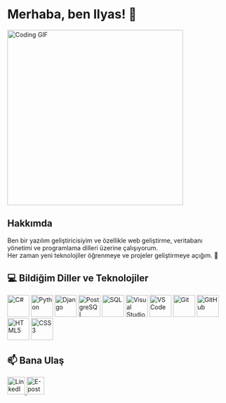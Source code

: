 # Merhaba, ben Ilyas! 👋

<img src="https://media.giphy.com/media/3o7TKtnuHOHHUjR38Y/giphy.gif" alt="Coding GIF" width="400"/>

## Hakkımda
Ben bir yazılım geliştiricisiyim ve özellikle web geliştirme, veritabanı yönetimi ve programlama dilleri üzerine çalışıyorum.  
Her zaman yeni teknolojiler öğrenmeye ve projeler geliştirmeye açığım. 🚀

## 💻 Bildiğim Diller ve Teknolojiler
<p align="left">
  <img src="https://cdn.jsdelivr.net/gh/devicons/devicon/icons/csharp/csharp-original.svg" alt="C#" width="50" height="50"/>
  <img src="https://cdn.jsdelivr.net/gh/devicons/devicon/icons/python/python-original.svg" alt="Python" width="50" height="50"/>
  <img src="https://cdn.jsdelivr.net/gh/devicons/devicon/icons/django/django-plain.svg" alt="Django" width="50" height="50"/>
  <img src="https://cdn.jsdelivr.net/gh/devicons/devicon/icons/postgresql/postgresql-original.svg" alt="PostgreSQL" width="50" height="50"/>
  <img src="https://cdn.jsdelivr.net/gh/devicons/devicon/icons/sql/sql-original.svg" alt="SQL" width="50" height="50"/>
  <img src="https://cdn.jsdelivr.net/gh/devicons/devicon/icons/visualstudio/visualstudio-plain.svg" alt="Visual Studio" width="50" height="50"/>
  <img src="https://cdn.jsdelivr.net/gh/devicons/devicon/icons/vscode/vscode-original.svg" alt="VS Code" width="50" height="50"/>
  <img src="https://cdn.jsdelivr.net/gh/devicons/devicon/icons/git/git-original.svg" alt="Git" width="50" height="50"/>
  <img src="https://cdn.jsdelivr.net/gh/devicons/devicon/icons/github/github-original.svg" alt="GitHub" width="50" height="50"/>
  <img src="https://cdn.jsdelivr.net/gh/devicons/devicon/icons/html5/html5-original.svg" alt="HTML5" width="50" height="50"/>
  <img src="https://cdn.jsdelivr.net/gh/devicons/devicon/icons/css3/css3-original.svg" alt="CSS3" width="50" height="50"/>
</p>




## 📫 Bana Ulaş
<p align="left">
  <a href="https://www.linkedin.com/in/ilyasturanli/" target="_blank">
    <img src="https://cdn.jsdelivr.net/gh/devicons/devicon/icons/linkedin/linkedin-original.svg" alt="LinkedIn" width="40" height="40"/>
  </a>
  <a href="mailto:ilyasturanli2018@hotmail.com" target="_blank">
    <img src="https://cdn.jsdelivr.net/gh/devicons/devicon/icons/mail/mail-original.svg" alt="E-posta" width="40" height="40"/>
  </a>
</p>
  

